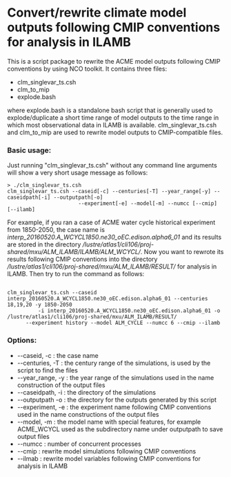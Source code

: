 Convert/rewrite climate model outputs following CMIP conventions for analysis in ILAMB
======================================================================================

This is a script package to rewrite the ACME model outputs following CMIP conventions by using NCO toolkit. It contains three 
files:

* clm_singlevar_ts.csh
* clm_to_mip 
* explode.bash

where explode.bash is a standalone bash script that is generally used to explode/duplicate a short time range of model outputs 
to the time range in which most observational data in ILAMB is available. clm_singlevar_ts.csh and clm_to_mip are used to
rewrite model outputs to CMIP-compatible files.


### Basic usage:

Just running "clm_singlevar_ts.csh" without any command line arguments will show a very short usage message as follows:

```
> ./clm_singlevar_ts.csh
clm_singlevar_ts.csh --caseid[-c] --centuries[-T] --year_range[-y] --caseidpath[-i] --outputpath[-o] 
                       --experiment[-e] --model[-m] --numcc [--cmip] [--ilamb]
```

For example, if you ran a case of ACME water cycle historical experiment from 1850-2050, the case name is
*interp_20160520.A_WCYCL1850.ne30_oEC.edison.alpha6_01* and its results are stored
in the directory */lustre/atlas1/cli106/proj-shared/mxu/ALM_ILAMB/ILAMB/ALM_WCYCL/*. Now you want to rewrote its results
following CMIP conventions into the directory */lustre/atlas1/cli106/proj-shared/mxu/ALM_ILAMB/RESULT/* for analysis in ILAMB. 
Then try to run the command as follows:

```

clm_singlevar_ts.csh --caseid interp_20160520.A_WCYCL1850.ne30_oEC.edison.alpha6_01 --centuries 18,19,20 -y 1850-2050 
          -i interp_20160520.A_WCYCL1850.ne30_oEC.edison.alpha6_01 -o /lustre/atlas1/cli106/proj-shared/mxu/ALM_ILAMB/RESULT/ 
	  --experiment history --model ALM_CYCLE --numcc 6 --cmip --ilamb
```

### Options:

* --caseid, -c : the case name
* --centuries, -T : the century range of the simulations, is used by the script to find the files
* --year_range, -y : the year range of the simulations used in the name construction of the output files
* --caseidpath, -i : the directory of the simulations
* --outputpath -o : the directory for the outputs generated by this script
* --experiment, -e : the experiment name following CMIP  conventions used in the name constructions of the output files
* --model, -m : the model name with special features, for example ACME_WCYCL used as the subdirectory name under outputpath to save output files
* --numcc : number of concurrent processes
* --cmip  : rewrite model simulations following CMIP conventions
* --ilmab : rewrite model variables following CMIP conventions for analysis in ILAMB






